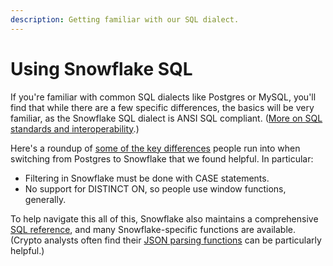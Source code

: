 ```yaml
---
description: Getting familiar with our SQL dialect.
---
```


# Using Snowflake SQL

If you're familiar with common SQL dialects like Postgres or MySQL, you'll find that while there are a few specific differences, the basics will be very familiar, as the Snowflake SQL dialect is ANSI SQL compliant. ([More on SQL standards and interoperability](https://en.wikipedia.org/wiki/SQL#Interoperability\_and\_standardization).)&#x20;

Here's a roundup of [some of the key differences](https://towardsdatascience.com/from-postgres-to-snowflake-f4b403548066) people run into when switching from Postgres to Snowflake that we found helpful. In particular:

* Filtering in Snowflake must be done with CASE statements.
* No support for DISTINCT ON, so people use window functions, generally.

To help navigate this all of this, Snowflake also maintains a comprehensive [SQL reference](https://docs.snowflake.com/en/sql-reference-commands.html), and many Snowflake-specific functions are available. (Crypto analysts often find their [JSON parsing functions](https://docs.snowflake.com/en/sql-reference/functions-semistructured.html) can be particularly helpful.)


